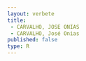 ```yaml
---
layout: verbete
title:
 - CARVALHO, JOSE ONIAS
 - CARVALHO, José Onias
published: false
type: R
---
```



